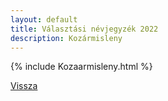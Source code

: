 ```yaml
---
layout: default
title: Választási névjegyzék 2022
description: Kozármisleny
---
```


{% include Kozaarmisleny.html %}

[Vissza](./)